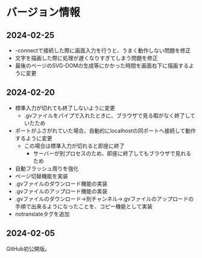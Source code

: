 バージョン情報
==============


2024-02-25
----------

* -connectで接続した際に画面入力を行うと、うまく動作しない問題を修正
* 文字を描画した際に処理が遅くなりすぎてしまう問題を修正
* 最後のページのSVG-DOMの生成等にかかった時間を画面右下に描画するように変更


2024-02-20
----------

* 標準入力が切れても終了しないように変更
  * .gvファイルをパイプで入れたときに、ブラウザで見る暇がなく終了していたため
* ポートがふさがれていた場合、自動的にlocalhostの同ポートへ接続して動作するように変更
  * この場合は標準入力が切れると即座に終了
    * サーバーが別プロセスのため、即座に終了してもブラウザで見れるため
* 自動フラッシュ周りを強化
* ページ切替機能を実装
* .gvファイルのダウンロード機能の実装
* .gvファイルのアップロード機能の実装
* .gvファイルのダウンロード→別チャンネル→.gvファイルのアップロードの手順で出来るようになったことを、コピー機能として実装
* notranslateタグを追加


2024-02-05
----------

GitHub初公開版。

